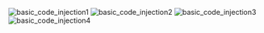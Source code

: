 ![basic_code_injection1](https://user-images.githubusercontent.com/15212130/185264873-bb9206a2-75e5-48b1-a2a8-82b3b0af14a8.png)
![basic_code_injection2](https://user-images.githubusercontent.com/15212130/185264879-410447ce-bffa-467b-bbe1-5e0ec659b0e1.png)
![basic_code_injection3](https://user-images.githubusercontent.com/15212130/185273088-dc1729e4-456f-43f9-bde8-dff662fec7c9.png)
![basic_code_injection4](https://user-images.githubusercontent.com/15212130/185273071-301bf126-3f78-4dfc-a4c6-7187883e016d.png)
